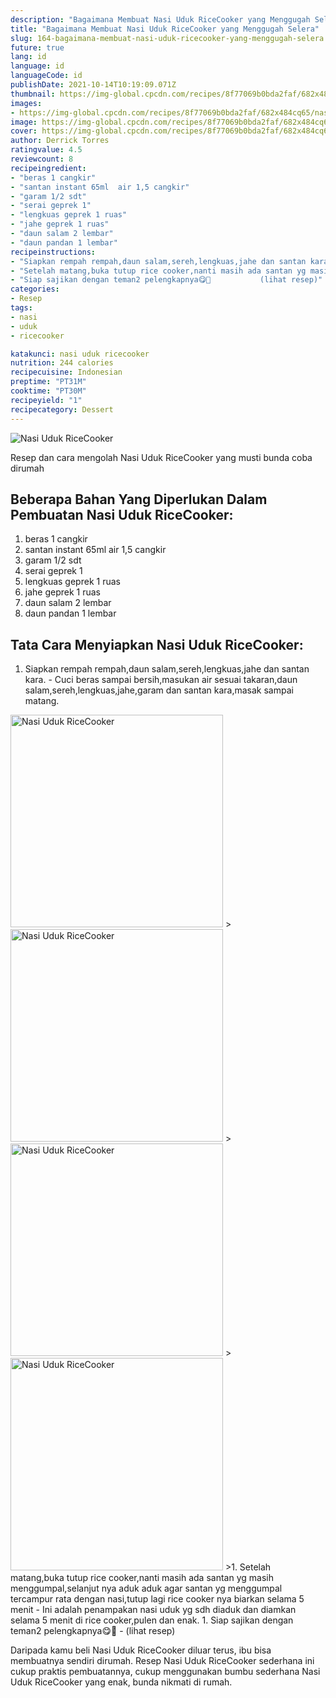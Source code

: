 ```yaml
---
description: "Bagaimana Membuat Nasi Uduk RiceCooker yang Menggugah Selera"
title: "Bagaimana Membuat Nasi Uduk RiceCooker yang Menggugah Selera"
slug: 164-bagaimana-membuat-nasi-uduk-ricecooker-yang-menggugah-selera
future: true
lang: id
language: id
languageCode: id
publishDate: 2021-10-14T10:19:09.071Z 
thumbnail: https://img-global.cpcdn.com/recipes/8f77069b0bda2faf/682x484cq65/nasi-uduk-ricecooker-foto-resep-utama.png
images:
- https://img-global.cpcdn.com/recipes/8f77069b0bda2faf/682x484cq65/nasi-uduk-ricecooker-foto-resep-utama.png
image: https://img-global.cpcdn.com/recipes/8f77069b0bda2faf/682x484cq65/nasi-uduk-ricecooker-foto-resep-utama.png
cover: https://img-global.cpcdn.com/recipes/8f77069b0bda2faf/682x484cq65/nasi-uduk-ricecooker-foto-resep-utama.png
author: Derrick Torres
ratingvalue: 4.5
reviewcount: 8
recipeingredient:
- "beras 1 cangkir"
- "santan instant 65ml  air 1,5 cangkir"
- "garam 1/2 sdt"
- "serai geprek 1"
- "lengkuas geprek 1 ruas"
- "jahe geprek 1 ruas"
- "daun salam 2 lembar"
- "daun pandan 1 lembar"
recipeinstructions:
- "Siapkan rempah rempah,daun salam,sereh,lengkuas,jahe dan santan kara. Cuci beras sampai bersih,masukan air sesuai takaran,daun salam,sereh,lengkuas,jahe,garam dan santan kara,masak sampai matang."
- "Setelah matang,buka tutup rice cooker,nanti masih ada santan yg masih menggumpal,selanjut nya aduk aduk agar santan yg menggumpal tercampur rata dengan nasi,tutup lagi rice cooker nya biarkan selama 5 menit Ini adalah penampakan nasi uduk yg sdh diaduk dan diamkan selama 5 menit di rice cooker,pulen dan enak."
- "Siap sajikan dengan teman2 pelengkapnya😋🙏           (lihat resep)"
categories:
- Resep
tags:
- nasi
- uduk
- ricecooker

katakunci: nasi uduk ricecooker 
nutrition: 244 calories
recipecuisine: Indonesian
preptime: "PT31M"
cooktime: "PT30M"
recipeyield: "1"
recipecategory: Dessert
---
```



![Nasi Uduk RiceCooker](https://img-global.cpcdn.com/recipes/8f77069b0bda2faf/682x484cq65/nasi-uduk-ricecooker-foto-resep-utama.png)

Resep dan cara mengolah  Nasi Uduk RiceCooker yang musti bunda coba dirumah

<!--inarticleads1-->

## Beberapa Bahan Yang Diperlukan Dalam Pembuatan Nasi Uduk RiceCooker:

1. beras 1 cangkir
1. santan instant 65ml  air 1,5 cangkir
1. garam 1/2 sdt
1. serai geprek 1
1. lengkuas geprek 1 ruas
1. jahe geprek 1 ruas
1. daun salam 2 lembar
1. daun pandan 1 lembar



<!--inarticleads2-->

## Tata Cara Menyiapkan Nasi Uduk RiceCooker:

1. Siapkan rempah rempah,daun salam,sereh,lengkuas,jahe dan santan kara. - Cuci beras sampai bersih,masukan air sesuai takaran,daun salam,sereh,lengkuas,jahe,garam dan santan kara,masak sampai matang.
<img class="lazyload" data-src="https://img-global.cpcdn.com/steps/572676c9e61da24c/160x128cq70/nasi-uduk-ricecooker-langkah-memasak-1-foto.png" alt="Nasi Uduk RiceCooker" width="340" height="340">
><img class="lazyload" data-src="//assets-global.cpcdn.com/assets/icons/button_play-2c75c40dde080a61004c1f40b05d8f140eaff45d7e9e6481dc71c63d2e7c4909.png" alt="Nasi Uduk RiceCooker" width="340" height="340">
><img class="lazyload" data-src="https://img-global.cpcdn.com/steps/4c702a205b725f92/160x128cq70/nasi-uduk-ricecooker-langkah-memasak-1-foto.png" alt="Nasi Uduk RiceCooker" width="340" height="340">
><img class="lazyload" data-src="https://img-global.cpcdn.com/steps/01481540c11f46fe/160x128cq70/nasi-uduk-ricecooker-langkah-memasak-1-foto.png" alt="Nasi Uduk RiceCooker" width="340" height="340">
>1. Setelah matang,buka tutup rice cooker,nanti masih ada santan yg masih menggumpal,selanjut nya aduk aduk agar santan yg menggumpal tercampur rata dengan nasi,tutup lagi rice cooker nya biarkan selama 5 menit - Ini adalah penampakan nasi uduk yg sdh diaduk dan diamkan selama 5 menit di rice cooker,pulen dan enak.
1. Siap sajikan dengan teman2 pelengkapnya😋🙏 -           (lihat resep)




Daripada kamu beli  Nasi Uduk RiceCooker  diluar terus, ibu  bisa membuatnya sendiri dirumah. Resep  Nasi Uduk RiceCooker  sederhana ini cukup praktis pembuatannya, cukup menggunakan bumbu sederhana  Nasi Uduk RiceCooker  yang enak, bunda nikmati di rumah.
